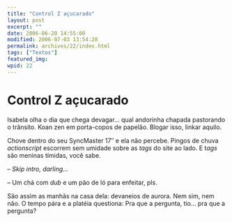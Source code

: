```yaml
---
title: "Control Z açucarado"
layout: post
excerpt: ""
date: 2006-06-20 14:55:00
modified: 2006-07-03 13:54:28
permalink: archives/22/index.html
tags: ["Textos"]
featured_img: 
wpid: 22
---
```


# Control Z açucarado

Isabela olha o dia que chega devagar… qual andorinha chapada pastorando o trânsito. Koan zen em porta-copos de papelão. Blogar isso, linkar aquilo.

Chove dentro do seu SyncMaster 17″ e ela não percebe. Pingos de chuva *actionscript* escorrem sem umidade sobre as *tags* do site ao lado. E t*ags* são meninas tímidas, você sabe.

– *Skip intro, darling…*

– Um chá com *dub* e um pão de ló para enfeitar, pls.

São assim as manhãs na casa dela: devaneios de aurora. Nem sim, nem não. O tempo pára e a platéia questiona: Pra que a pergunta, tio… pra que a pergunta?